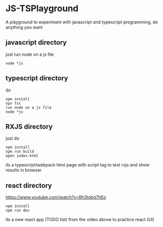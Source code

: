 # JS-TSPlayground

A playground to experiment with javascript and typescript programming, do anything you want

## javascript directory

just run node on a js file

```
node *js
```

## typescript directory

do

```
npm install
npx tsc
run node on a js file
node *js
```

## RXJS directory

just do

```
npm install
npm run build
open index.html
```

its a typescript/webpack html page with script tag to test rxjs and show results in browser

## react directory

https://www.youtube.com/watch?v=Rh3tobg7hEo

```
npm install
npm run dev
```

its a new react app (TODO list) from the video above
to practice react (UI)
